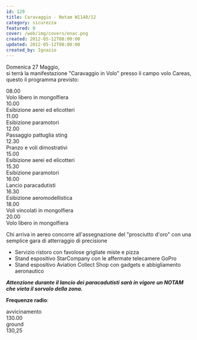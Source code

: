 ```yaml
---
id: 129
title: Caravaggio - Notam W1140/12
category: sicurezza
featured: 0
cover: /web/img/covers/enac.png
created: 2012-05-12T08:00:00
updated: 2012-05-12T08:00:00
created_by: Ignazio
---
```


Domenica 27 Maggio,<br />si terrà la manifestazione "Caravaggio in Volo" presso il campo volo Careas, questo il programma previsto:

<div class="grid grid-cols-[auto,1fr] my-4">
    <div class="px-2 py-1 border-y border-orange-100">08.00</div>
    <div class="px-2 py-1 border-y border-orange-100">Volo libero in mongolfiera</div>
    <div class="px-2 py-1 border-b border-orange-100">10.00</div>
    <div class="px-2 py-1 border-b border-orange-100">Esibizione aerei ed elicotteri</div>
    <div class="px-2 py-1 border-b border-orange-100">11.00</div>
    <div class="px-2 py-1 border-b border-orange-100">Esibizione paramotori</div>
    <div class="px-2 py-1 border-b border-orange-100">12.00</div>
    <div class="px-2 py-1 border-b border-orange-100">Passaggio pattuglia sting</div>
    <div class="px-2 py-1 border-b border-orange-100">12.30</div>
    <div class="px-2 py-1 border-b border-orange-100">Pranzo e voli dimostrativi</div>
    <div class="px-2 py-1 border-b border-orange-100">15.00</div>
    <div class="px-2 py-1 border-b border-orange-100">Esibizione aerei ed elicotteri</div>
    <div class="px-2 py-1 border-b border-orange-100">15.30</div>
    <div class="px-2 py-1 border-b border-orange-100">Esibizione paramotori</div>
    <div class="px-2 py-1 border-b border-orange-100">16.00</div>
    <div class="px-2 py-1 border-b border-orange-100">Lancio paracadutisti</div>
    <div class="px-2 py-1 border-b border-orange-100">16.30</div>
    <div class="px-2 py-1 border-b border-orange-100">Esibizione aeromodellistica</div>
    <div class="px-2 py-1 border-b border-orange-100">18.00</div>
    <div class="px-2 py-1 border-b border-orange-100">Voli vincolati in mongolfiera</div>
    <div class="px-2 py-1 border-b border-orange-100">20.00</div>
    <div class="px-2 py-1 border-b border-orange-100">Volo libero in mongolfiera</div>
</div>

Chi arriva in aereo concorre all'assegnazione del "prosciutto d'oro" con una semplice gara di atterraggio di precisione

- Servizio ristoro con favolose grigliate miste e pizza
- Stand espositivo StarCompany con le affermate telecamere GoPro
- Stand espositivo Aviation Collect Shop con gadgets e abbigliamento aeronautico

<strong>_Attenzione durante il lancio dei paracadutisti sarà in vigore un NOTAM che vieta il sorvolo della zona._</strong>

**Frequenze radio**:

<div class="grid grid-cols-[auto,1fr]">
    <div class="px-2 py-1">avvicinamento</div>
    <div class="px-2 py-1"> 130.00</div>
    <div class="px-2 py-1">ground</div>
    <div class="px-2 py-1"> 130,25</div>
</div>
